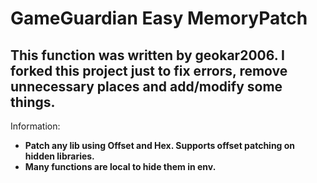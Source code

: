 # GameGuardian Easy MemoryPatch

## This function was written by geokar2006. I forked this project just to fix errors, remove unnecessary places and add/modify some things.

Information:
- **Patch any lib using Offset and Hex. Supports offset patching on hidden libraries.**
- **Many functions are local to hide them in env.**
